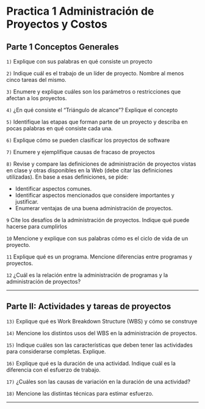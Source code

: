 # Practica 1 Administración de Proyectos y Costos

## Parte 1 Conceptos Generales

`1)` Explique con sus palabras en qué consiste un proyecto

`2)` Indique cuál es el trabajo de un líder de proyecto. Nombre al menos cinco tareas del
mismo.

`3)` Enumere y explique cuáles son los parámetros o restricciones que afectan a los
proyectos.

`4)` ¿En qué consiste el “Triángulo de alcance”? Explique el concepto

`5)` Identifique las etapas que forman parte de un proyecto y describa en pocas palabras en qué consiste cada una.

`6)` Explique cómo se pueden clasificar los proyectos de software

`7)` Enumere y ejemplifique causas de fracaso de proyectos

`8)` Revise y compare las definiciones de administración de proyectos vistas en clase y otras disponibles en la Web (debe citar las definiciones utilizadas). En base a esas definiciones, se pide:

- Identificar aspectos comunes.
- Identificar aspectos mencionados que considere importantes y justificar.
- Enumerar ventajas de una buena administración de proyectos.

`9` Cite los desafíos de la administración de proyectos. Indique qué puede hacerse para
cumplirlos

`10` Mencione y explique con sus palabras cómo es el ciclo de vida de un proyecto.

`11` Explique qué es un programa. Mencione diferencias entre programas y proyectos.

`12` ¿Cuál es la relación entre la administración de programas y la administración de
proyectos?

---

## Parte II: Actividades y tareas de proyectos

`13)` Explique qué es Work Breakdown Structure (WBS) y cómo se construye

`14)` Mencione los distintos usos del WBS en la administración de proyectos.

`15)` Indique cuáles son las características que deben tener las actividades para
considerarse completas. Explique.

`16)` Explique qué es la duración de una actividad. Indique cuál es la diferencia con el esfuerzo de trabajo.

`17)` ¿Cuáles son las causas de variación en la duración de una actividad?

`18)` Mencione las distintas técnicas para estimar esfuerzo.

---

##